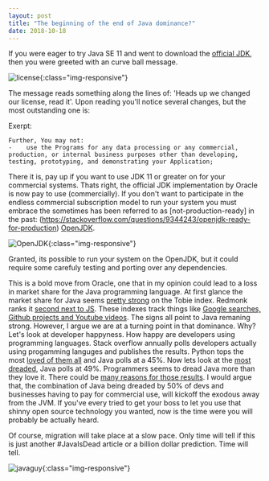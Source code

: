 ```yaml
---
layout: post
title: "The beginning of the end of Java dominance?"
date: 2018-10-18
---
```


If you were eager to try Java SE 11 and went to download the [official JDK](https://www.oracle.com/technetwork/java/javase/downloads/jdk11-downloads-5066655.html), then you were greeted with an curve ball message.

![license](../../../assets/oraclelicense.png){:class="img-responsive"} 

The message reads something along the lines of: 'Heads up we changed our license, read it'. Upon reading you'll notice several changes, but the most outstanding one is:

Exerpt:
```
Further, You may not:
-    use the Programs for any data processing or any commercial, production, or internal business purposes other than developing, testing, prototyping, and demonstrating your Application;
```

There it is, pay up if you want to use JDK 11 or greater on for your commercial systems. Thats right, the official JDK implementation by Oracle is now pay to use (commercially). If you don't want to participate in the endless commercial subscription model to run your system you must embrace the sometimes has been referred to as [not-production-ready] in the past: (https://stackoverflow.com/questions/9344243/openjdk-ready-for-production) [OpenJDK](https://openjdk.java.net/). 

![OpenJDK](../../../assets/openjdk_banner.png){:class="img-responsive"}

Granted, its possible to run your system on the OpenJDK, but it could require some carefuly testing and porting over any dependencies.

This is a bold move from Oracle, one that in my opinion could lead to a loss in market share for the Java programming language. At first glance the market share for Java seems [pretty strong](https://www.tiobe.com/tiobe-index/) on the Tobie index. Redmonk ranks it [second next to JS](http://sogrady-media.redmonk.com/sogrady/files/2018/08/lang.rank_.618-1.png). These indexes track things like [Google searches, Github projects and Youtube videos](https://en.wikipedia.org/wiki/TIOBE_index). The signs all point to Java remaning strong. However, I argue we are at a turning point in that dominance. Why? Let's look at developer happyness. How happy are developers using programming languages. Stack overflow annually polls developers actually using progamming languges and publishes the results. Python tops the most [loved of them all](https://insights.stackoverflow.com/survey/2018/#most-popular-technologies) and Java polls at a 45%. Now lets look at the [most dreaded](https://insights.stackoverflow.com/survey/2018/#most-loved-dreaded-and-wanted), Java polls at 49%. Programmers seems to dread Java more than they love it. There could be [many reasons for those results](). I would argue that, the combination of Java being dreaded by 50% of devs and businesses having to pay for commercial use, will kickoff the exodous away from the JVM. If you've every tried to get your boss to let you use that shinny open source technology you wanted, now is the time were you will probably be actually heard. 

Of course, migration will take place at a slow pace. Only time will tell if this is just another #JavaIsDead article or a billion dollar prediction. Time will tell.

![javaguy](../../../assets/openjavaguy.png){:class="img-responsive"}
